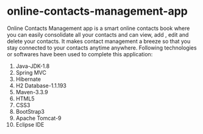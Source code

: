 # online-contacts-management-app
Online Contacts Management app is a smart online contacts book where you can easily consolidate all your contacts and can view, add , edit and delete your contacts. It makes contact management a breeze so that you stay connected to your contacts anytime anywhere.
Following technologies or softwares have been used to complete this application:
 1. Java-JDK-1.8
 2. Spring MVC
 3. Hibernate
 4. H2 Database-1.1.193
 5. Maven-3.3.9
 6. HTML5
 7. CSS3
 8. BootStrap3
 9. Apache Tomcat-9
 10. Eclipse IDE
